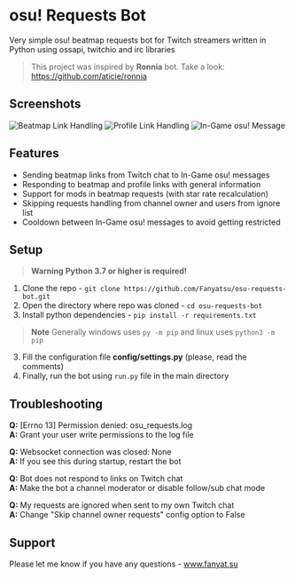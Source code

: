 # osu! Requests Bot
Very simple osu! beatmap requests bot for Twitch streamers written in Python using ossapi, twitchio and irc libraries
> This project was inspired by **Ronnia** bot. Take a look: https://github.com/aticie/ronnia

## Screenshots
![Beatmap Link Handling](https://i.imgur.com/xDEWtr3.png) ![Profile Link Handling](https://i.imgur.com/c0Qck7S.png)
![In-Game osu! Message](https://i.imgur.com/K9E5B2b.png)

## Features
* Sending beatmap links from Twitch chat to In-Game osu! messages
* Responding to beatmap and profile links with general information
* Support for mods in beatmap requests (with star rate recalculation)
* Skipping requests handling from channel owner and users from ignore list
* Cooldown between In-Game osu! messages to avoid getting restricted

## Setup
> **Warning**
> **Python 3.7 or higher is required!**
1. Clone the repo - `git clone https://github.com/Fanyatsu/osu-requests-bot.git`
2. Open the directory where repo was cloned - `cd osu-requests-bot`
2. Install python dependencies - `pip install -r requirements.txt`
> **Note**
> Generally windows uses `py -m pip` and linux uses `python3 -m pip`
3. Fill the configuration file **config/settings.py** (please, read the comments)
4. Finally, run the bot using `run.py` file in the main directory

## Troubleshooting
**Q:** [Errno 13] Permission denied: osu_requests.log\
**A:** Grant your user write permissions to the log file

**Q:** Websocket connection was closed: None\
**A:** If you see this during startup, restart the bot

**Q:** Bot does not respond to links on Twitch chat\
**A:** Make the bot a channel moderator or disable follow/sub chat mode

**Q:** My requests are ignored when sent to my own Twitch chat\
**A:** Change "Skip channel owner requests" config option to False

## Support
Please let me know if you have any questions - www.fanyat.su
